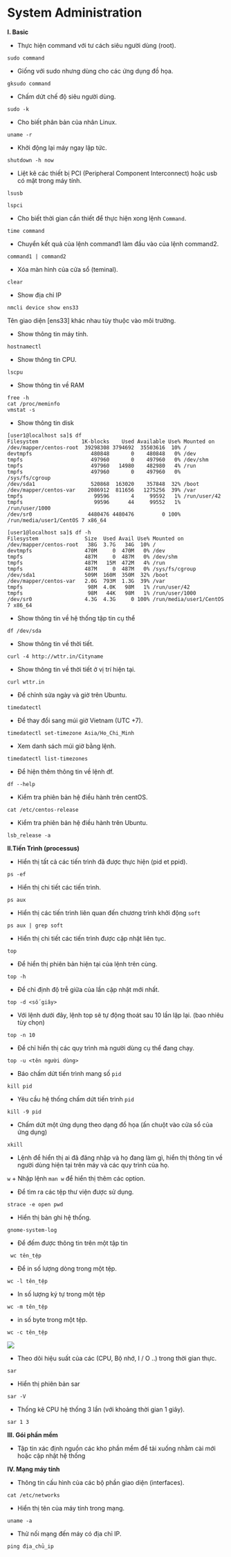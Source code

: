 # System Administration

**I. Basic**
- Thực hiện command với tư cách siêu người dùng (root).

`` sudo command ``

- Giống với sudo nhưng dùng cho các ứng dụng đồ họa.

`` gksudo command ``

- Chấm dứt chế độ siêu người dùng.

`` sudo -k ``

- Cho biết phân bản của nhân Linux.

`` uname -r ``


- Khởi động lại máy ngay lập tức.

`` shutdown -h now ``

- Liệt kê các thiết bị PCI (Peripheral Component Interconnect) hoặc usb có mặt trong máy tính.

`` lsusb ``

`` lspci ``

- Cho biết thời gian cần thiết để thực hiện xong lệnh ``Command``.

`` time command ``

- Chuyển kết quả của lệnh command1 làm đầu vào của lệnh command2.

`` command1 | command2 ``

- Xóa màn hình của cửa sổ (teminal).

`` clear ``

- Show địa chỉ IP

`` nmcli device show ens33 ``

Tên giao diện [ens33] khác nhau tùy thuộc vào môi trường.

- Show thông tin máy tính.

`` hostnamectl ``

- Show thông tin CPU.

`` lscpu ``

- Show thông tin về RAM

```
free -h 
cat /proc/meminfo 
vmstat -s
``` 

- Show thông tin disk

```
[user1@localhost sa]$ df
Filesystem              1K-blocks    Used Available Use% Mounted on
/dev/mapper/centos-root  39298308 3794692  35503616  10% /
devtmpfs                   480848       0    480848   0% /dev
tmpfs                      497960       0    497960   0% /dev/shm
tmpfs                      497960   14980    482980   4% /run
tmpfs                      497960       0    497960   0% /sys/fs/cgroup
/dev/sda1                  520868  163020    357848  32% /boot
/dev/mapper/centos-var    2086912  811656   1275256  39% /var
tmpfs                       99596       4     99592   1% /run/user/42
tmpfs                       99596      44     99552   1% /run/user/1000
/dev/sr0                  4480476 4480476         0 100% /run/media/user1/CentOS 7 x86_64
```

```
[user1@localhost sa]$ df -h
Filesystem               Size  Used Avail Use% Mounted on
/dev/mapper/centos-root   38G  3.7G   34G  10% /
devtmpfs                 470M     0  470M   0% /dev
tmpfs                    487M     0  487M   0% /dev/shm
tmpfs                    487M   15M  472M   4% /run
tmpfs                    487M     0  487M   0% /sys/fs/cgroup
/dev/sda1                509M  160M  350M  32% /boot
/dev/mapper/centos-var   2.0G  793M  1.3G  39% /var
tmpfs                     98M  4.0K   98M   1% /run/user/42
tmpfs                     98M   44K   98M   1% /run/user/1000
/dev/sr0                 4.3G  4.3G     0 100% /run/media/user1/CentOS 7 x86_64
```
- Show thông tin về hệ thống tập tin cụ thể

`` df /dev/sda ``

- Show thông tin về thời tiết.

`` curl -4 http://wttr.in/Cityname ``

- Show thông tin về thời tiết ở vị trí hiện tại.

`` curl wttr.in ``

- Để chỉnh sửa ngày và giờ trên Ubuntu.

`` timedatectl ``

- Để thay đổi sang múi giờ Vietnam (UTC +7).

`` timedatectl set-timezone Asia/Ho_Chi_Minh ``

- Xem danh sách múi giờ bằng lệnh.

`` timedatectl list-timezones ``

- Để hiện thêm thông tin về lệnh df.

`` df --help ``

- Kiểm tra phiên bản hệ điều hành trên centOS.

`` cat /etc/centos-release ``

- Kiểm tra phiên bản hệ điều hành trên Ubuntu.
```
lsb_release -a
```
 
**II.Tiến Trình (processus)**

- Hiển thị tất cả các tiến trình đã được thực hiện (pid et ppid).

`` ps -ef ``  

- Hiển thị chi tiết các tiến trình.

`` ps aux ``

- Hiển thị các tiến trình liên quan đến chương trình khởi động ``soft``

`` ps aux | grep soft ``

- Hiển thị chi tiết các tiến trình được cập nhật liên tục.

`` top ``

- Để hiển thị phiên bản hiện tại của lệnh trên cùng.

`` top -h ``    

- Để chỉ định độ trễ giữa của lần cập nhật mới nhất.

`` top -d <số giây> ``

- Với lệnh dưới đây, lệnh top sẽ tự động thoát sau 10 lần lặp lại. (bao nhiêu tùy chọn)

`` top -n 10 ``

- Để chỉ hiển thị các quy trình mà người dùng cụ thể đang chạy.

`` top -u <tên người dùng> ``

- Báo chấm dứt tiến trình mang số ``pid``

`` kill pid ``

- Yêu cầu hệ thống chấm dứt tiến trình ``pid``

`` kill -9 pid ``

- Chấm dứt một ứng dụng theo dạng đồ họa (ấn chuột vào cửa sổ của ứng dụng)

`` xkill ``

- Lệnh để hiển thị ai đã đăng nhập và họ đang làm gì, hiển thị thông tin về người dùng hiện tại trên máy và các quy trình của họ.

`` w `` 
    + Nhập lệnh ``man w`` để hiển thị thêm các option.
      
- Để tìm ra các tệp thư viện được sử dụng.

`` strace -e open pwd ``

- Hiển thị bản ghi hệ thống.

`` gnome-system-log ``

- Để đếm được thông tin trên một tập tin

`` wc tên_tệp``

- Để in số lượng dòng trong một tệp.

`` wc -l tên_tệp ``

- In số lượng ký tự trong một tệp

`` wc -m tên_tệp ``

- in số byte trong một tệp.

`` wc -c tên_tệp ``

![](https://scontent.fhan5-5.fna.fbcdn.net/v/t1.15752-9/64699382_2617704338240622_1896494104343216128_n.png?_nc_cat=108&_nc_oc=AQlIznLubg0ANnwKjrBp6Zq1qxTeMEDru7ztSMfDEexkvLMOQhctOVIfdYNQkHACRJc&_nc_ht=scontent.fhan5-5.fna&oh=2ecee7c52854904d8ac4e4445554b225&oe=5D921AAD)

- Theo dõi hiệu suất của các (CPU, Bộ nhớ, I / O ..) trong thời gian thực.

`` sar ``

- Hiển thị phiên bản sar

`` sar -V ``

- Thống kê CPU hệ thống 3 lần (với khoảng thời gian 1 giây).

`` sar 1 3 ``


**III. Gói phần mềm**
- Tập tin xác định nguồn các kho phần mềm để tải xuống nhằm cài mới hoặc cập nhật hệ thống
``  ``

**IV. Mạng máy tính**
- Thông tin cấu hình của các bộ phần giao diện (interfaces).

`` cat /etc/networks ``

- Hiển thị tên của máy tính trong mạng.

`` uname -a ``

- Thử nối mạng đến máy có địa chỉ IP.

`` ping địa_chủ_ip ``





